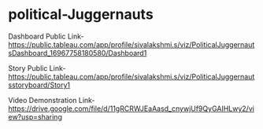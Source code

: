 # political-Juggernauts



Dashboard Public Link-https://public.tableau.com/app/profile/sivalakshmi.s/viz/PoliticalJuggernautsDashboard_16967758180580/Dashboard1

Story Public Link-https://public.tableau.com/app/profile/sivalakshmi.s/viz/PoliticalJuggernautsstoryboard/Story1

Video Demonstration Link-https://drive.google.com/file/d/11gRCRWJEaAasd_cnywjUf9QyGAIHLwy2/view?usp=sharing
